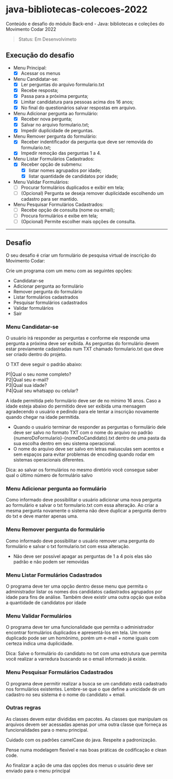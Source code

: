 # java-bibliotecas-colecoes-2022
Conteúdo e desafio do módulo Back-end - Java: bibliotecas e coleções do Movimento Codar 2022

>Status: Em Desenvolvimeto

## Execução do desafio
- Menu Principal:
  - [x] Acessar os menus
- Menu Candidatar-se:
  - [x] Ler perguntas do arquivo formulario.txt
  - [x] Recebe resposta;
  - [x] Passa para a próxima pergunta;
  - [X] Limitar candidatura para pessoas acima dos 16 anos;
  - [x] No final do questionários salvar respostas em arquivo.
- Menu Adicionar pergunta ao formulário:
  - [x] Receber nova pergunta;
  - [x] Salvar no arquivo formulario.txt;
  - [x] Impedir duplicidade de perguntas.
- Menu Remover pergunta do formulário:
  - [x] Receber indentificador da pergunta que deve ser removida do formulario.txt;
  - [x] Impedir remoção das perguntas 1 a 4.
- Menu Listar Formulários Cadastrados:
  - [x] Receber opção de submenu:
    - [x] listar nomes agrupados por idade;
    - [x] listar quantidade de candidatos por idade;
- Menu Validar Formulários:
  - [ ] Procurar formulários duplicados e exibir em tela;
  - [ ] (Opcional) Pergunta se deseja remover duplicidade escolhendo um cadastro para ser mantido.
- Menu Pesquisar Formulários Cadastrados:
  - [ ] Recebe opção de consulta (nome ou email);
  - [ ] Procura formulários e exibe em tela;
  - [ ] (Opcional) Permite escolher mais opções de consulta.

---

## Desafio

O seu desafio é criar um formulário de pesquisa virtual de inscrição do Movimento Codar:

Crie um programa com um menu com as seguintes opções:

- Candidatar-se
- Adicionar pergunta ao formulário
- Remover pergunta do formulário
- Listar formulários cadastrados
- Pesquisar formulários cadastrados
- Validar formulários
- Sair

### Menu Candidatar-se

O usuário irá responder as perguntas e conforme ele responde uma pergunta a próxima deve ser exibida. As perguntas do formulário devem estar previamente cadastradas num TXT chamado formulario.txt que deve ser criado dentro do projeto.

O TXT deve seguir o padrão abaixo:

P1|Qual o seu nome completo?<br/>
P2|Qual seu e-mail?<br/>
P3|Qual sua idade?<br/>
P4|Qual seu whatsapp ou celular?<br/>
  
  A idade permitida pelo formulário deve ser de no mínimo 16 anos. Caso a idade esteja abaixo do permitido deve ser exibida uma mensagem agradecendo o usuário e pedindo para ele tentar a inscrição novamente quando chegar na idade permitida.
  
- Quando o usuário terminar de responder as perguntas o formulário dele deve ser salvo no formato TXT com o nome do arquivo no padrão {numeroDoFormulario}-{nomeDoCandidato}.txt dentro de uma pasta da sua escolha dentro em seu sistema operacional.
- O nome do arquivo deve ser salvo em letras maíusculas sem acentos e sem espaços para evitar problemas de encoding quando rodar em sistemas operacionais diferentes.

Dica: ao salvar os formulários no mesmo diretório você consegue saber qual o último número de formulário salvo

### Menu Adicionar pergunta ao formulário

Como informado deve possibilitar o usuário adicionar uma nova pergunta ao formulário e salvar o txt formulario.txt com essa alteração.
Ao criar a mesma pergunta novamente o sistema não deve duplicar a pergunta dentro do txt e deve manter apenas uma.

### Menu Remover pergunta do formulário

Como informado deve possibilitar o usuário remover uma pergunta do formulário e salvar o txt formulario.txt com essa alteração.

- Não deve ser possível apagar as perguntas de 1 a 4 pois elas são padrão e não podem ser removidas

### Menu Listar Formulários Cadastrados

O programa deve ter uma opção dentro desse menu que permita o administrador listar os nomes dos candidatos cadastrados agrupados por idade para fins de análise.
Também deve existir uma outra opção que exiba a quantidade de candidatos por idade

### Menu Validar Formulários

O programa deve ter uma funcionalidade que permita o administrador encontrar formulários duplicados e apresentá-los em tela. Um nome duplicado pode ser um homônimo, porém um e-mail + nome iguais com certeza indica uma duplicidade.

Dica: Salve o formulário do candidato no txt com uma estrutura que permita você realizar a varredura buscando se o email informado já existe.

### Menu Pesquisar Formulários Cadastrados

O programa deve permitir realizar a busca se um candidato está cadastrado nos formulários existentes. Lembre-se que o que define a unicidade de um cadastro no seu sistema é o nome do candidato + email.


### Outras regras

As classes devem estar divididas em pacotes. As classes que manipulam os arquivos devem ser acessadas apenas por uma outra classe que forneça as funcionalidades para o menu principal.

Cuidado com os padrões camelCase do java. Respeite a padronização.

Pense numa modelagem flexível e nas boas práticas de codificação e clean code.

Ao finalizar a ação de uma das opções dos menus o usuário deve ser enviado para o menu principal
